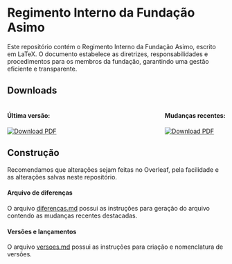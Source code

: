 # Regimento Interno da Fundação Asimo

Este repositório contém o Regimento Interno da Fundação Asimo, escrito em LaTeX. O documento estabelece as diretrizes, responsabilidades e procedimentos para os membros da fundação, garantindo uma gestão eficiente e transparente.

## Downloads

<div style="display: flex; justify-content: space-between;">
    <div style="margin-right: 20px;">
        <h4>Última versão:</h4>
        <a href="https://github.com/Fundacao-Asimo/Regimento-Interno/releases/download/24.07/Regimento_Interno.pdf">
            <img src="https://img.shields.io/badge/download-PDF-blue" alt="Download PDF">
        </a>
    </div>
    <div>
        <h4>Mudanças recentes:</h4>
        <a href="https://github.com/Fundacao-Asimo/Regimento-Interno/releases/download/24.07/diffs.pdf">
            <img src="https://img.shields.io/badge/download-PDF-blue" alt="Download PDF">
        </a>
    </div>
</div>

## Construção

Recomendamos que alterações sejam feitas no Overleaf, pela facilidade e as alterações salvas neste repositório.

#### Arquivo de diferenças

O arquivo [diferencas.md](diferencas.md) possui as instruções para geração do arquivo contendo as mudanças recentes destacadas.

#### Versões e lançamentos

O arquivo [versoes.md](versoes.md) possui as instruções para criação e nomenclatura de versões.
